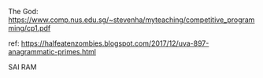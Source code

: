 The God:
https://www.comp.nus.edu.sg/~stevenha/myteaching/competitive_programming/cp1.pdf

ref:
https://halfeatenzombies.blogspot.com/2017/12/uva-897-anagrammatic-primes.html


SAI RAM
